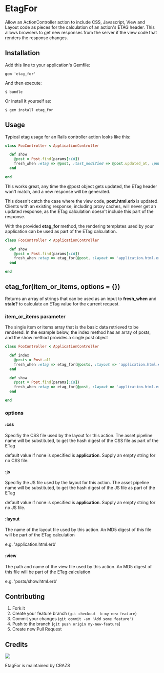 # EtagFor

Allow an ActionController action to include CSS, Javascript, View and Layout code as pieces for the calculation of an action's ETAG header.  This allows
browsers to get new responses from the server if the view code that renders the response changes.

## Installation

Add this line to your application's Gemfile:

    gem 'etag_for'

And then execute:

    $ bundle

Or install it yourself as:

    $ gem install etag_for

## Usage

Typical etag usage for an Rails controller action looks like this:

```ruby
class FooController < ApplicationController

  def show
    @post = Post.find(params[:id])
    fresh_when :etag => @post, :last_modified => @post.updated_at, :public => true
  end

end
```

This works great, any time the @post object gets updated, the ETag header won't match, and a new response will be generated.

This doesn't catch the case where the view code, **post.html.erb** is updated.  Clients with an existing response, including proxy caches, will never get an
updated response, as the ETag calculation doesn't include this part of the response.

With the provided **etag_for** method, the rendering templates used by your application can be used as part of the ETag calculation.

```ruby
class FooController < ApplicationController

  def show
    @post = Post.find(params[:id])
    fresh_when :etag => etag_for(@post, :layout => 'application.html.erb', :view => 'post/show.html.erb'), :last_modified => @post.updated_at, :public => true
  end

end
```

## etag_for(item_or_items, options = {})

Returns an array of strings that can be used as an input to **fresh_when** and **stale?** to calculate an ETag value for the current request.

### item_or_items parameter

The single item or items array that is the basic data retrieved to be rendered.  In the example below, the index method has an array of posts, and the show method
provides a single post object

```ruby
class FooController < ApplicationController

  def index
    @posts = Post.all
    fresh_when :etag => etag_for(@posts, :layout => 'application.html.erb', :view => 'post/index.html.erb'), :last_modified => @posts.first.updated_at, :public => true
  end

  def show
    @post = Post.find(params[:id])
    fresh_when :etag => etag_for(@post, :layout => 'application.html.erb', :view => 'post/show.html.erb'), :last_modified => @post.updated_at, :public => true
  end

end
```

### options

#### :css

Specifiy the CSS file used by the layout for this action.  The asset pipeline name will be substituted, to get the hash digest of the CSS file as part of the 
ETag

default value if none is specified is **application**.  Supply an empty string for no CSS file.

#### :js

Specifiy the JS file used by the layout for this action.  The asset pipeline name will be substituted, to get the hash digest of the JS file as part of the 
ETag

default value if none is specified is **application**.  Supply an empty string for no JS file.

#### :layout

The name of the layout file used by this action.  An MD5 digest of this file will be part of the ETag calculation

e.g. 'application.html.erb'

#### :view

The path and name of the view file used by this action.  An MD5 digest of this file will be part of the ETag calculation

e.g. 'posts/show.html.erb'

## Contributing

1. Fork it
2. Create your feature branch (`git checkout -b my-new-feature`)
3. Commit your changes (`git commit -am 'Add some feature'`)
4. Push to the branch (`git push origin my-new-feature`)
5. Create new Pull Request

## Credits

[<img src="http://d1za39ny3bo0r4.cloudfront.net/assets/craz8-logo-8e807e1c44376d564da419a6d82ec5be.png">](http://craz8.com)

EtagFor is maintained by CRAZ8

